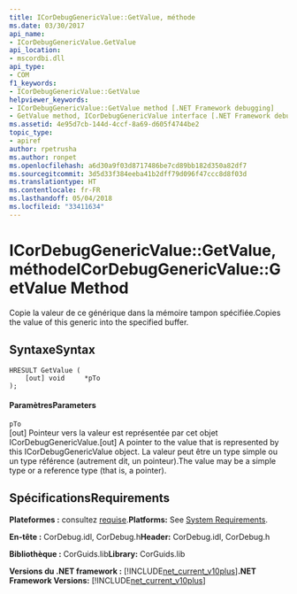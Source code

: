 ```yaml
---
title: ICorDebugGenericValue::GetValue, méthode
ms.date: 03/30/2017
api_name:
- ICorDebugGenericValue.GetValue
api_location:
- mscordbi.dll
api_type:
- COM
f1_keywords:
- ICorDebugGenericValue::GetValue
helpviewer_keywords:
- ICorDebugGenericValue::GetValue method [.NET Framework debugging]
- GetValue method, ICorDebugGenericValue interface [.NET Framework debugging]
ms.assetid: 4e95d7cb-144d-4ccf-8a69-d605f4744be2
topic_type:
- apiref
author: rpetrusha
ms.author: ronpet
ms.openlocfilehash: a6d30a9f03d8717486be7cd89bb182d350a82df7
ms.sourcegitcommit: 3d5d33f384eeba41b2dff79d096f47ccc8d8f03d
ms.translationtype: HT
ms.contentlocale: fr-FR
ms.lasthandoff: 05/04/2018
ms.locfileid: "33411634"
---
```

# <a name="icordebuggenericvaluegetvalue-method"></a><span data-ttu-id="4fb0a-102">ICorDebugGenericValue::GetValue, méthode</span><span class="sxs-lookup"><span data-stu-id="4fb0a-102">ICorDebugGenericValue::GetValue Method</span></span>
<span data-ttu-id="4fb0a-103">Copie la valeur de ce générique dans la mémoire tampon spécifiée.</span><span class="sxs-lookup"><span data-stu-id="4fb0a-103">Copies the value of this generic into the specified buffer.</span></span>  
  
## <a name="syntax"></a><span data-ttu-id="4fb0a-104">Syntaxe</span><span class="sxs-lookup"><span data-stu-id="4fb0a-104">Syntax</span></span>  
  
```  
HRESULT GetValue (  
    [out] void     *pTo  
);  
```  
  
#### <a name="parameters"></a><span data-ttu-id="4fb0a-105">Paramètres</span><span class="sxs-lookup"><span data-stu-id="4fb0a-105">Parameters</span></span>  
 `pTo`  
 <span data-ttu-id="4fb0a-106">[out] Pointeur vers la valeur est représentée par cet objet ICorDebugGenericValue.</span><span class="sxs-lookup"><span data-stu-id="4fb0a-106">[out] A pointer to the value that is represented by this ICorDebugGenericValue object.</span></span> <span data-ttu-id="4fb0a-107">La valeur peut être un type simple ou un type référence (autrement dit, un pointeur).</span><span class="sxs-lookup"><span data-stu-id="4fb0a-107">The value may be a simple type or a reference type (that is, a pointer).</span></span>  
  
## <a name="requirements"></a><span data-ttu-id="4fb0a-108">Spécifications</span><span class="sxs-lookup"><span data-stu-id="4fb0a-108">Requirements</span></span>  
 <span data-ttu-id="4fb0a-109">**Plateformes :** consultez [requise](../../../../docs/framework/get-started/system-requirements.md).</span><span class="sxs-lookup"><span data-stu-id="4fb0a-109">**Platforms:** See [System Requirements](../../../../docs/framework/get-started/system-requirements.md).</span></span>  
  
 <span data-ttu-id="4fb0a-110">**En-tête :** CorDebug.idl, CorDebug.h</span><span class="sxs-lookup"><span data-stu-id="4fb0a-110">**Header:** CorDebug.idl, CorDebug.h</span></span>  
  
 <span data-ttu-id="4fb0a-111">**Bibliothèque :** CorGuids.lib</span><span class="sxs-lookup"><span data-stu-id="4fb0a-111">**Library:** CorGuids.lib</span></span>  
  
 <span data-ttu-id="4fb0a-112">**Versions du .NET framework :** [!INCLUDE[net_current_v10plus](../../../../includes/net-current-v10plus-md.md)]</span><span class="sxs-lookup"><span data-stu-id="4fb0a-112">**.NET Framework Versions:** [!INCLUDE[net_current_v10plus](../../../../includes/net-current-v10plus-md.md)]</span></span>
